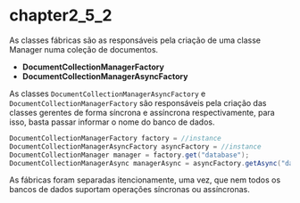# chapter2\_5\_2

As classes fábricas são as responsáveis pela criação de uma classe Manager numa coleção de documentos.

* **DocumentCollectionManagerFactory**
* **DocumentCollectionManagerAsyncFactory**

As classes `DocumentCollectionManagerAsyncFactory` e `DocumentCollectionManagerFactory` são responsáveis pela criação das classes gerentes de forma síncrona e assíncrona respectivamente, para isso, basta passar informar o nome do banco de dados.

```java
DocumentCollectionManagerFactory factory = //instance
DocumentCollectionManagerAsyncFactory asyncFactory = //instance
DocumentCollectionManager manager = factory.get("database");
DocumentCollectionManagerAsync managerAsync = asyncFactory.getAsync("database");
```

As fábricas foram separadas itencionamente, uma vez, que nem todos os bancos de dados suportam operações síncronas ou assíncronas.

